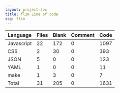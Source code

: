 ```yaml
---
layout: project-loc
title: flim Line of code
ssg: flim
---
```

<div class="table-responsive">
<table class="table">
<thead><tr>
<th>Language</th>
<th>Files</th>
<th>Blank</th>
<th>Comment</th>
<th>Code</th>
</tr></thead><tbody>
<tr><td>Javascript</td><td> 22</td><td> 172</td><td> 0</td><td> 1097</td></tr>
<tr><td>CSS</td><td> 2</td><td> 30</td><td> 0</td><td> 393</td></tr>
<tr><td>JSON</td><td> 5</td><td> 0</td><td> 0</td><td> 123</td></tr>
<tr><td>YAML</td><td> 1</td><td> 0</td><td> 0</td><td> 11</td></tr>
<tr><td>make</td><td> 1</td><td> 3</td><td> 0</td><td> 7</td></tr>
<tr><td>Total</td><td>31</td><td>205</td><td>0</td><td>1631</td></tr>
</tbody></table></div>
